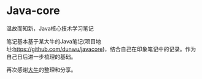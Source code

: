 # Java-core
温故而知新，Java核心技术学习笔记

笔记基本基于某大牛的Java笔记(项目地址:https://github.com/dunwu/javacore)，结合自己在印象笔记中的记录。作为自己日后进一步梳理的基础。

再次感谢[大牛](https://github.com/dunwu)的整理和分享。